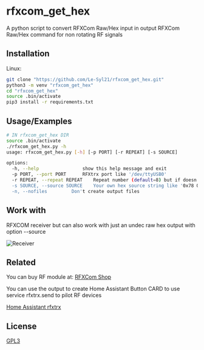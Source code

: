 # rfxcom_get_hex

A python script to convert RFXCom Raw/Hex input in output RFXCom Raw/Hex command for non rotating RF signals

## Installation
Linux:
```bash
git clone "https://github.com/Le-Syl21/rfxcom_get_hex.git"
python3 -m venv "rfxcom_get_hex"
cd "rfxcom_get_hex"
source .bin/activate
pip3 install -r requirements.txt
```

## Usage/Examples

```bash
# IN rfxcom_get_hex DIR
source .bin/activate
./rfxcom_get_hex.py -h
usage: rfxcom_get_hex.py [-h] [-p PORT] [-r REPEAT] [-s SOURCE]

options:
  -h, --help            	show this help message and exit
  -p PORT, --port PORT 		RFXtrx port like '/dev/ttyUSB0'
  -r REPEAT, --repeat REPEAT	Repeat number (default=8) but if doesn't work you can try to grow up to 16, 32, 64, max 255 but no sens
  -s SOURCE, --source SOURCE	Your own hex source string like '0x78 0x7f 0x00 0x00 0x01' or '0x78 0x7f 0x00 0x00 0x01' or '78 7f 00 00 01' or '787f000001'
  -n, --nofiles			Don't create output files
```

## Work with

RFXCOM receiver but can also work with just an undec raw hex output with option --source

![Receiver](https://shop.strato.com/WebRoot/StoreNL2/Shops/78165469/6479/B429/0818/BFF6/B981/0A0C/6D0C/4A09/RFXtrx433E.jpg)

## Related

You can buy RF module at: [RFXCom Shop](http://www.rfxcom.com)

You can use the output to create Home Assistant Button CARD to use service rfxtrx.send to pilot RF devices

[Home Assistant rfxtrx](https://www.home-assistant.io/integrations/rfxtrx/#services)

## License

[GPL3](https://www.gnu.org/licenses/gpl-3.0.html)
